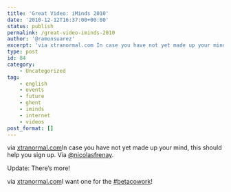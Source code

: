 ```yaml
---
title: 'Great Video: iMinds 2010'
date: '2010-12-12T16:37:00+00:00'
status: publish
permalink: /great-video-iminds-2010
author: '@ramonsuarez'
excerpt: 'via xtranormal.com In case you have not yet made up your mind, this should help you sign up. Via @nicolasfrenay. Update: There''s more! via xtranormal.com I want one for the #betacowork!'
type: post
id: 84
category:
    - Uncategorized
tag:
    - english
    - events
    - future
    - ghent
    - iminds
    - internet
    - videos
post_format: []
---
```

> 

via [xtranormal.com](http://www.xtranormal.com/watch/8042711/)</div>In case you have not yet made up your mind, this should help you sign up. Via [@nicolasfrenay](http://twitter.com/nicolasfrenay).

</div>Update: There’s more!

> 

via [xtranormal.com](http://www.xtranormal.com/watch/8043879/)</div>I want one for the [\#betacowork](http://coworking.betagroup.be)!